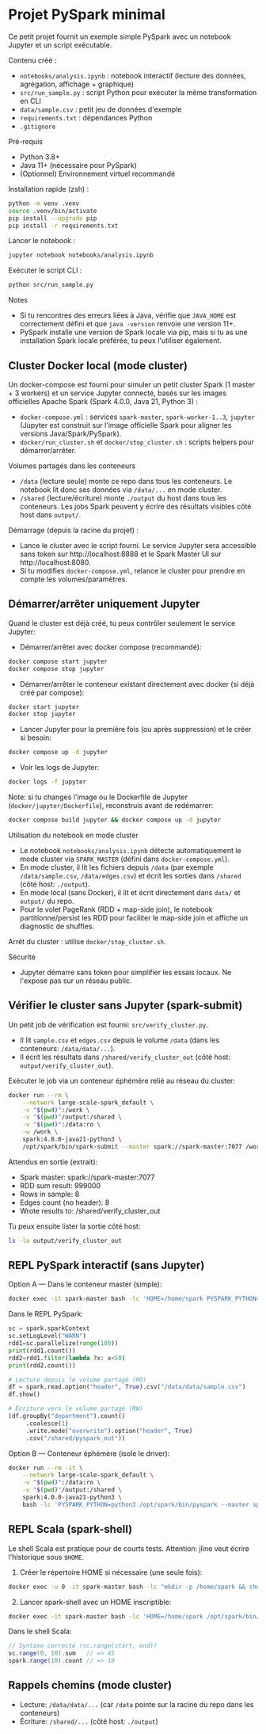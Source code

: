 # Projet PySpark minimal

Ce petit projet fournit un exemple simple PySpark avec un notebook Jupyter et un script exécutable.

Contenu créé :
- `notebooks/analysis.ipynb` : notebook interactif (lecture des données, agrégation, affichage + graphique)
- `src/run_sample.py` : script Python pour exécuter la même transformation en CLI
- `data/sample.csv` : petit jeu de données d'exemple
- `requirements.txt` : dépendances Python
- `.gitignore`

Pré-requis
- Python 3.8+
- Java 11+ (nécessaire pour PySpark)
- (Optionnel) Environnement virtuel recommandé

Installation rapide (zsh) :

```bash
python -m venv .venv
source .venv/bin/activate
pip install --upgrade pip
pip install -r requirements.txt
```

Lancer le notebook :

```bash
jupyter notebook notebooks/analysis.ipynb
```

Exécuter le script CLI :

```bash
python src/run_sample.py
```

Notes
- Si tu rencontres des erreurs liées à Java, vérifie que `JAVA_HOME` est correctement défini et que `java -version` renvoie une version 11+.
- PySpark installe une version de Spark locale via pip, mais si tu as une installation Spark locale préférée, tu peux l'utiliser également.

Cluster Docker local (mode cluster)
----------------------------------

Un docker-compose est fourni pour simuler un petit cluster Spark (1 master + 3 workers) et un service Jupyter connecté, basés sur les images officielles Apache Spark (Spark 4.0.0, Java 21, Python 3) :

- `docker-compose.yml` : services `spark-master`, `spark-worker-1..3`, `jupyter` (Jupyter est construit sur l'image officielle Spark pour aligner les versions Java/Spark/PySpark).
- `docker/run_cluster.sh` et `docker/stop_cluster.sh` : scripts helpers pour démarrer/arrêter.

Volumes partagés dans les conteneurs
- `/data` (lecture seule) monte ce repo dans tous les conteneurs. Le notebook lit donc ses données via `/data/...` en mode cluster.
- `/shared` (lecture/écriture) monte `./output` du host dans tous les conteneurs. Les jobs Spark peuvent y écrire des résultats visibles côté host dans `output/`.

Démarrage (depuis la racine du projet) :
- Lance le cluster avec le script fourni. Le service Jupyter sera accessible sans token sur http://localhost:8888 et le Spark Master UI sur http://localhost:8080.
- Si tu modifies `docker-compose.yml`, relance le cluster pour prendre en compte les volumes/paramètres.

Démarrer/arrêter uniquement Jupyter
-----------------------------------

Quand le cluster est déjà créé, tu peux contrôler seulement le service Jupyter:

- Démarrer/arrêter avec docker compose (recommandé):

```bash
docker compose start jupyter
docker compose stop jupyter
```

- Démarrer/arrêter le conteneur existant directement avec docker (si déjà créé par compose):

```bash
docker start jupyter
docker stop jupyter
```

- Lancer Jupyter pour la première fois (ou après suppression) et le créer si besoin:

```bash
docker compose up -d jupyter
```

- Voir les logs de Jupyter:

```bash
docker logs -f jupyter
```

Note: si tu changes l'image ou le Dockerfile de Jupyter (`docker/jupyter/Dockerfile`), reconstruis avant de redémarrer:

```bash
docker compose build jupyter && docker compose up -d jupyter
```

Utilisation du notebook en mode cluster
- Le notebook `notebooks/analysis.ipynb` détecte automatiquement le mode cluster via `SPARK_MASTER` (défini dans `docker-compose.yml`).
- En mode cluster, il lit les fichiers depuis `/data` (par exemple `/data/sample.csv`, `/data/edges.csv`) et écrit les sorties dans `/shared` (côté host: `./output`).
- En mode local (sans Docker), il lit et écrit directement dans `data/` et `output/` du repo.
- Pour le volet PageRank (RDD + map-side join), le notebook partitionne/persist les RDD pour faciliter le map-side join et affiche un diagnostic de shuffles.

Arrêt du cluster : utilise `docker/stop_cluster.sh`.

Sécurité
- Jupyter démarre sans token pour simplifier les essais locaux. Ne l'expose pas sur un réseau public.

Vérifier le cluster sans Jupyter (spark-submit)
-----------------------------------------------

Un petit job de vérification est fourni: `src/verify_cluster.py`.
- Il lit `sample.csv` et `edges.csv` depuis le volume `/data` (dans les conteneurs: `/data/data/...`).
- Il écrit les résultats dans `/shared/verify_cluster_out` (côté host: `output/verify_cluster_out`).

Exécuter le job via un conteneur éphémère relié au réseau du cluster:

```bash
docker run --rm \
	--network large-scale-spark_default \
	-v "$(pwd)":/work \
	-v "$(pwd)"/output:/shared \
	-v "$(pwd)":/data:ro \
	-w /work \
	spark:4.0.0-java21-python3 \
	/opt/spark/bin/spark-submit --master spark://spark-master:7077 /work/src/verify_cluster.py
```

Attendus en sortie (extrait):
- Spark master: spark://spark-master:7077
- RDD sum result: 999000
- Rows in sample: 8
- Edges count (no header): 8
- Wrote results to: /shared/verify_cluster_out

Tu peux ensuite lister la sortie côté host:

```bash
ls -la output/verify_cluster_out
```

REPL PySpark interactif (sans Jupyter)
--------------------------------------

Option A — Dans le conteneur master (simple):

```bash
docker exec -it spark-master bash -lc 'HOME=/home/spark PYSPARK_PYTHON=python3 /opt/spark/bin/pyspark --master spark://spark-master:7077'
```

Dans le REPL PySpark:

```python
sc = spark.sparkContext
sc.setLogLevel("WARN")
rdd1=sc.parallelize(range(100))
print(rdd1.count())
rdd2=rdd1.filter(lambda ?x: x<50)
print(rdd2.count())

# Lecture depuis le volume partagé (RO)
df = spark.read.option("header", True).csv("/data/data/sample.csv")
df.show()

# Écriture vers le volume partagé (RW)
(df.groupBy("department").count()
	 .coalesce(1)
	 .write.mode("overwrite").option("header", True)
	 .csv("/shared/pyspark_out"))
```

Option B — Conteneur éphémère (isole le driver):

```bash
docker run --rm -it \
	--network large-scale-spark_default \
	-v "$(pwd)":/data:ro \
	-v "$(pwd)"/output:/shared \
	spark:4.0.0-java21-python3 \
	bash -lc 'PYSPARK_PYTHON=python3 /opt/spark/bin/pyspark --master spark://spark-master:7077'
```

REPL Scala (spark-shell)
------------------------

Le shell Scala est pratique pour de courts tests. Attention: jline veut écrire l'historique sous `$HOME`.

1) Créer le répertoire HOME si nécessaire (une seule fois):

```bash
docker exec -u 0 -it spark-master bash -lc "mkdir -p /home/spark && chown -R spark:spark /home/spark"
```

2) Lancer spark-shell avec un HOME inscriptible:

```bash
docker exec -it spark-master bash -lc 'HOME=/home/spark /opt/spark/bin/spark-shell --master spark://spark-master:7077'
```

Dans le shell Scala:

```scala
// Syntaxe correcte (sc.range(start, end))
sc.range(0, 10).sum   // => 45
spark.range(10).count // => 10
```

Rappels chemins (mode cluster)
------------------------------

- Lecture: `/data/data/...` (car `/data` pointe sur la racine du repo dans les conteneurs)
- Écriture: `/shared/...` (côté host: `./output`)

